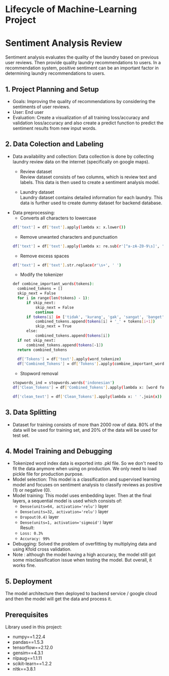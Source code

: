 # Lifecycle of Machine-Learning Project

# Sentiment Analysis Review
Sentiment analysis evaluates the quality of the laundry based on previous user reviews. Then provide quality laundry recommendations to users. In a recommendation system, positive sentiment can be an important factor in determining laundry recommendations to users.

## 1. Project Planning and Setup
* Goals: Improving the quality of recommendations by considering the sentiments of user reviews.
* User: End user
* Evaluation: Create a visualization of all training loss/accuracy and validation loss/accuracy and also create a predict function to predict the sentiment results from new input words. </br>

## 2. Data Colection and Labeling
* Data availability and collection: Data collection is done by collecting laundry review data on the internet (specifically on google maps).
  * Review dataset
  <br> Review dataset consists of two columns, which is review text and labels. This data is then used to create a sentiment analysis model. </br>
  
  * Laundry dataset
  <br> Laundry dataset contains detailed information for each laundry. This data is further used to create dummy dataset for backend database. </br>
* Data preprocessing:
  * Converts all characters to lowercase
  ```sh
  df['text'] = df['text'].apply(lambda x: x.lower())
  ```
  * Remove unwanted characters and punctuation
  ```sh
  df['text'] = df['text'].apply(lambda x: re.sub(r'[^a-zA-Z0-9\s]', '', x))
  ```
  * Remove excess spaces
  ```sh
  df['text'] = df['text'].str.replace(r'\s+', ' ')
  ```
  * Modify the tokenizer
  ```sh
  def combine_important_words(tokens):
    combined_tokens = []
    skip_next = False
    for i in range(len(tokens) - 1):
        if skip_next:
            skip_next = False
            continue
        if tokens[i] in ['tidak', 'kurang', 'gak', 'sangat', 'banget', 'kadang', 'terlalu','yg','gk']:
            combined_tokens.append(tokens[i] + '_' + tokens[i+1])
            skip_next = True
        else:
            combined_tokens.append(tokens[i])
    if not skip_next:
        combined_tokens.append(tokens[-1])
    return combined_tokens
    
    df['Tokens'] = df['text'].apply(word_tokenize)
    df['Combined_Tokens'] = df['Tokens'].apply(combine_important_words)
  ```
  * Stopword removal
  ```sh
  stopwords_ind = stopwords.words('indonesian')
  df['Clean_Tokens'] = df['Combined_Tokens'].apply(lambda x: [word for word in x if word.lower() not in stopwords_ind])
  
  df['clean_text'] = df['Clean_Tokens'].apply(lambda x: ' '.join(x))
  ```
## 3. Data Splitting
* Dataset for training consists of more than 2000 row of data. 80% of the data will be used for training set, and 20% of the data will be used for test set.
## 4. Model Training and Debugging
* Tokenized word index data is exported into .pkl file. So we don't need to fit the data anymore when using on production. We only need to load pickle file for production purpose.
* Model selection: This model is a classification and supervised learning model and focuses on sentiment analysis to classify reviews as positive (1) or negative (0).
* Model training: This model uses embedding layer. Then at the final layers, a sequential model is used which consists of:
  - `Dense(units=64, activation='relu')` layer
  - `Dense(units=32, activation='relu')` layer
  - `Dropout(0.4)` layer
  - `Dense(units=1, activation='sigmoid')` layer
  <br> Result: </br>
  - `Loss: 0.3%`
  - `Accuracy: 99%`
* Debugging: Solved the problem of overfitting by multiplying data and using Kfold cross validation.
* Note : although the model having a high accuracy, the model still got some misclassification issue when testing the model. But overall, it works fine.

## 5. Deployment
The model architecture then deployed to backend service / google cloud and then the model will get the data and process it.

## Prerequisites
Library used in this project:
* numpy==1.22.4
* pandas==1.5.3
* tensorflow==2.12.0
* gensim==4.3.1
* nlpaug==1.1.11
* scikit-learn==1.2.2
* nltk==3.8.1
